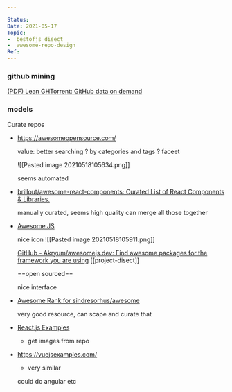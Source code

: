 ```yaml
---

Status: 
Date: 2021-05-17
Topic:
-  bestofjs disect
-  awesome-repo-design
Ref:
---
```



### github mining

[(PDF) Lean GHTorrent: GitHub data on demand](https://www.researchgate.net/publication/264799490_Lean_GHTorrent_GitHub_data_on_demand)



### models
Curate repos
* https://awesomeopensource.com/

	value: better searching ? by categories and tags ? faceet 
	
	![[Pasted image 20210518105634.png]]
	
	seems automated 
	
* [brillout/awesome-react-components: Curated List of React Components & Libraries.](https://nicedoc.io/brillout/awesome-react-components#overlay)
	
	manually curated, seems high quality
	can merge all those together
	
	
* 	[Awesome JS](https://awesomejs.dev/)

	 nice icon ![[Pasted image 20210518105911.png]]
	 
	 [GitHub - Akryum/awesomejs.dev: Find awesome packages for the framework you are using](https://github.com/Akryum/awesomejs.dev) [[project-disect]]
	 
	 ==open sourced==
	 
	 nice interface
	 
* 	[Awesome Rank for sindresorhus/awesome](https://awesomerank.github.io/)
	 	
	 very good resource, can scape and curate that
	 
* [React.js Examples](https://reactjsexample.com/)

	 * get images from repo


* https://vuejsexamples.com/

	* very similar

	could do angular etc
	
	


